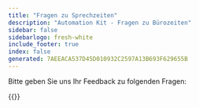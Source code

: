 ```yaml
---
title: "Fragen zu Sprechzeiten"
description: "Automation Kit - Fragen zu Bürozeiten"
sidebar: false
sidebarlogo: fresh-white
include_footer: true
index: false
generated: 7AEEACA537D45D010932C2597A13B693F629655B
---
```


Bitte geben Sie uns Ihr Feedback zu folgenden Fragen:

{{<questions showNavigationButtons="false" locale="de">}}
